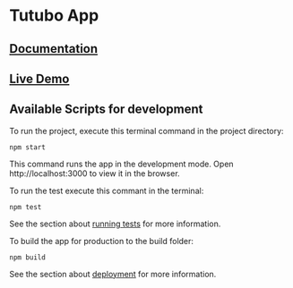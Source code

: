 # Tutubo App

## [Documentation]()

## [Live Demo]()

## Available Scripts for development

To run the project, execute this terminal command in the project directory:

```
npm start
```

This command runs the app in the development mode.
Open http://localhost:3000 to view it in the browser.

To run the test execute this commant in the terminal:

```
npm test
```
See the section about [running tests](https://facebook.github.io/create-react-app/docs/running-tests) for more information.

To build the app for production to the build folder:

```
npm build
```
See the section about [deployment](https://facebook.github.io/create-react-app/docs/deployment) for more information.


